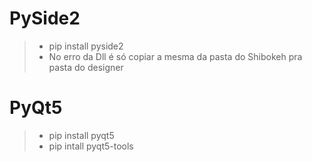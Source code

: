 # PySide2

> - pip install pyside2
> - No erro da Dll é só copiar a mesma da pasta do Shibokeh pra pasta do designer

# PyQt5

> - pip install pyqt5
> - pip intall pyqt5-tools

